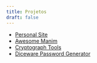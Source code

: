 ```yaml
---
title: Projetos
draft: false
---
```

- [Personal Site](https://github.com/lucasricci)
- [Awesome Manim](https://github.com/ManimCommunity/awesome-manim/)
- [Cryptograph Tools](https://github.com/lucasricci/cryptography-tools)
- [Diceware Password Generator](https://github.com/lucasricci/diceware)